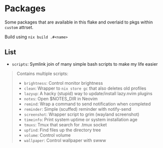 # Packages

Some packages that are available in this flake and overlaid to pkgs within `custom` attrset.

Build using `nix build .#<name>`

## List

- `scripts`: Symlink join of many simple bash scripts to make my life easier

> Contains multiple scripts:
>
> - `brightness`: Control monitor brightness
> - `clean`: Wrapper to `nix store gc` that also deletes old profiles
> - `lazyup`: A hacky (stupid) way to update/install lazy.nvim plugins
> - `notes`: Open $NOTES_DIR in Neovim
> - `remind`: Wrap a command to send notification when completed
> - `reminder`: Simple (scuffed) reminder with notify-send
> - `screenshot`: Wrapper script to grim (wayland screenshot)
> - `timeinfo`: Print system uptime or system installation age
> - `tmuxs`: Tmux that search for .tmux socket
> - `upfind`: Find files up the directory tree
> - `volume`: Control volume
> - `wallpaper`: Control wallpaper with swww

